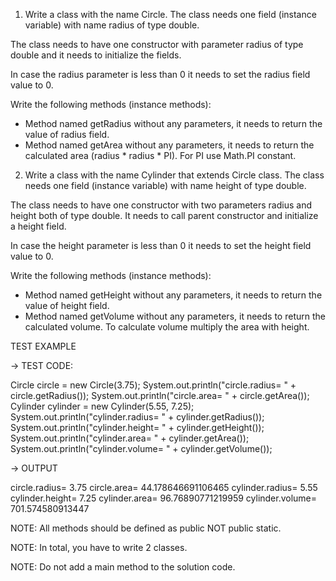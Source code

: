 1. Write a class with the name Circle. The class needs one field (instance variable) with name radius of type double.

The class needs to have one constructor with parameter radius of type double and it needs to initialize the fields.

In case the radius parameter is less than 0 it needs to set the radius field value to 0.

Write the following methods (instance methods):

* Method named getRadius without any parameters, it needs to return the value of radius field.
* Method named getArea without any parameters, it needs to return the calculated area (radius * radius * PI). For PI use
  Math.PI constant.


2. Write a class with the name Cylinder that extends Circle class. The class needs one field (instance variable) with
   name height of type double.

The class needs to have one constructor with two parameters radius and height both of type double. It needs to call
parent constructor and initialize a height field.

In case the height parameter is less than 0 it needs to set the height field value to 0.

Write the following methods (instance methods):

* Method named getHeight without any parameters, it needs to return the value of height field.
* Method named getVolume without any parameters, it needs to return the calculated volume. To calculate volume multiply
  the area with height.

TEST EXAMPLE

→ TEST CODE:

Circle circle = new Circle(3.75);
System.out.println("circle.radius= " + circle.getRadius());
System.out.println("circle.area= " + circle.getArea());
Cylinder cylinder = new Cylinder(5.55, 7.25);
System.out.println("cylinder.radius= " + cylinder.getRadius());
System.out.println("cylinder.height= " + cylinder.getHeight());
System.out.println("cylinder.area= " + cylinder.getArea());
System.out.println("cylinder.volume= " + cylinder.getVolume());

→ OUTPUT

circle.radius= 3.75
circle.area= 44.178646691106465
cylinder.radius= 5.55
cylinder.height= 7.25
cylinder.area= 96.76890771219959
cylinder.volume= 701.574580913447

NOTE: All methods should be defined as public NOT public static.

NOTE: In total, you have to write 2 classes.

NOTE: Do not add a main method to the solution code.
